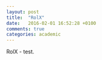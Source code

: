 ```yaml
---
layout: post
title:  "RolX"
date:   2016-02-01 16:52:28 +0100
comments: true
categories: academic
---
```


RolX - test.
